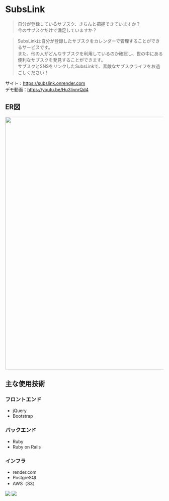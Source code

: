 # SubsLink

> 自分が登録しているサブスク、きちんと把握できていますか？<br>
今のサブスクだけで満足していますか？<br>

> SubsLinkは自分が登録したサブスクをカレンダーで管理することができるサービスです。<br>
また、他の人がどんなサブスクを利用しているのか確認し、世の中にある便利なサブスクを発見することができます。<br>
サブスクとSNSをリンクしたSubsLinkで、素敵なサブスクライフをお過ごしください！

サイト：https://subslink.onrender.com <br>
デモ動画：https://youtu.be/Hu3IivnrQd4

## ER図
<image src="./erd.png" width="800px">

## 主な使用技術

### フロントエンド
- jQuery
- Bootstrap

### バックエンド
- Ruby
- Ruby on Rails

### インフラ
- render.com
- PostgreSQL
- AWS（S3）

![](https://img.shields.io/badge/Ruby-v3.1.2-red)
![](https://img.shields.io/badge/Rails-v6.1.4-red)
